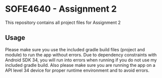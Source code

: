 # SOFE4640 - Assignment 2
This repository contains all project files for Assignment 2

## Usage
Please make sure you use the included gradle build files (project and module) to run the app without errors. Due to dependency constraints with Android SDK 34, you will run into errors when running if you do not use my included gradle build.
Also please make sure you are running the app on a API level 34 device for proper runtime environment and to avoid errors.
